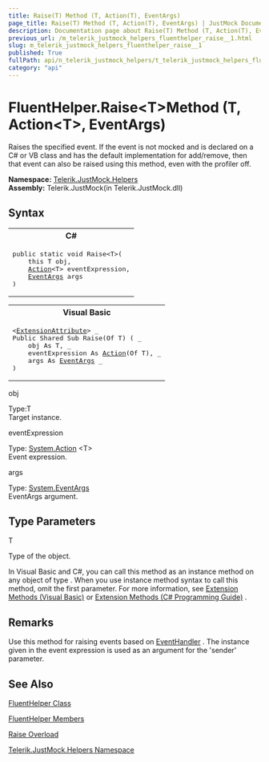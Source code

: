 ```yaml
---
title: Raise(T) Method (T, Action(T), EventArgs)
page_title: Raise(T) Method (T, Action(T), EventArgs) | JustMock Documentation
description: Documentation page about Raise(T) Method (T, Action(T), EventArgs).
previous_url: /m_telerik_justmock_helpers_fluenthelper_raise__1.html
slug: m_telerik_justmock_helpers_fluenthelper_raise__1
published: True
fullPath: api/n_telerik_justmock_helpers/t_telerik_justmock_helpers_fluenthelper/methods_t_telerik_justmock_helpers_fluenthelper/overload_telerik_justmock_helpers_fluenthelper_raise/m_telerik_justmock_helpers_fluenthelper_raise__1
category: "api"
---
```


# FluentHelper.Raise&lt;T&gt;Method (T, Action&lt;T&gt;, EventArgs)



Raises the specified event. If the event is not mocked and is declared on a C# or VB class and has the default implementation for add/remove, then that event can also be raised using this method, even with the profiler off.


 **Namespace:**  [Telerik.JustMock.Helpers](n_telerik_justmock_helpers) <br> **Assembly:** Telerik.JustMock(in Telerik.JustMock.dll)
## Syntax


<div id="syntaxCodeBlocks" class="code"><span codeLanguage="CSharp"><table><tr><th>C#</th></tr><tr><td><pre xml:space="preserve"><span class="keyword">public</span> <span class="keyword">static</span> <span class="keyword">void</span> <span class="identifier">Raise</span>&lt;T&gt;(
	<span class="keyword">this</span> T <span class="parameter">obj</span>,
	<a href="https://msdn2.microsoft.com/en-us/library/018hxwa8" target="_blank">Action</a>&lt;T&gt; <span class="parameter">eventExpression</span>,
	<a href="https://msdn2.microsoft.com/en-us/library/118wxtk3" target="_blank">EventArgs</a> <span class="parameter">args</span>
)
</pre></td></tr></table></span><span codeLanguage="VisualBasicDeclaration"><table><tr><th>Visual Basic</th></tr><tr><td><pre xml:space="preserve">&lt;<a href="https://msdn2.microsoft.com/en-us/library/bb504090" target="_blank">ExtensionAttribute</a>&gt; _
<span class="keyword">Public</span> <span class="keyword">Shared</span> <span class="keyword">Sub</span> <span class="identifier">Raise</span>(<span class="keyword">Of</span> T) ( _
	<span class="parameter">obj</span> <span class="keyword">As</span> T, _
	<span class="parameter">eventExpression</span> <span class="keyword">As</span> <a href="https://msdn2.microsoft.com/en-us/library/018hxwa8" target="_blank">Action</a>(<span class="keyword">Of</span> T), _
	<span class="parameter">args</span> <span class="keyword">As</span> <a href="https://msdn2.microsoft.com/en-us/library/118wxtk3" target="_blank">EventArgs</a> _
)</pre></td></tr></table></span></div>



obj<br>


Type:T<br>Target instance.



eventExpression<br>


Type: [System.Action](018hxwa8) &lt;T&gt;<br>Event expression.



args<br>


Type: [System.EventArgs](118wxtk3) <br>EventArgs argument.



## Type Parameters




T<br>


Type of the object.


In Visual Basic and C#, you can call this method as an instance method on any object of type . When you use instance method syntax to call this method, omit the first parameter. For more information, see [Extension Methods (Visual Basic)](bb384936) or [Extension Methods (C# Programming Guide)](bb383977) .

## Remarks


Use this method for raising events based on [EventHandler](xhb70ccc) . The instance given in the event expression is used as an argument for the 'sender' parameter.

## See Also



 [FluentHelper Class](t_telerik_justmock_helpers_fluenthelper) 

 [FluentHelper Members](allmembers_t_telerik_justmock_helpers_fluenthelper) 

 [Raise Overload](overload_telerik_justmock_helpers_fluenthelper_raise) 

 [Telerik.JustMock.Helpers Namespace](n_telerik_justmock_helpers) 



